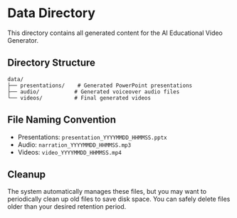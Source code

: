 # Data Directory

This directory contains all generated content for the AI Educational Video Generator.

## Directory Structure

```
data/
├── presentations/    # Generated PowerPoint presentations
├── audio/           # Generated voiceover audio files
└── videos/          # Final generated videos
```

## File Naming Convention

- Presentations: `presentation_YYYYMMDD_HHMMSS.pptx`
- Audio: `narration_YYYYMMDD_HHMMSS.mp3`
- Videos: `video_YYYYMMDD_HHMMSS.mp4`

## Cleanup

The system automatically manages these files, but you may want to periodically clean up old files to save disk space. You can safely delete files older than your desired retention period. 